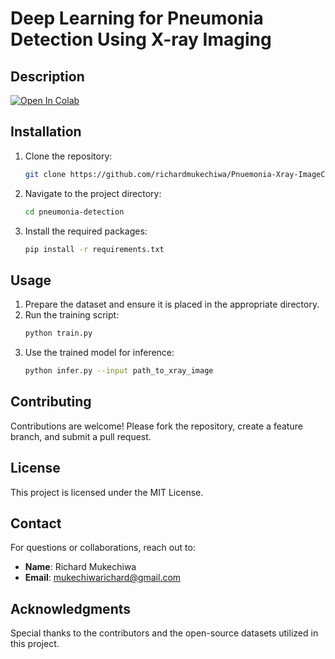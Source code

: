 
# Deep Learning for Pneumonia Detection Using X-ray Imaging

## Description

<a href="https://colab.research.google.com/github/richardmukechiwa/Pnuemonia-Xray-ImageClassification/blob/main/PnuemoniaClassification.ipynb" target="_parent"><img src="https://colab.research.google.com/assets/colab-badge.svg" alt="Open In Colab"/></a>

## Installation

1. Clone the repository:
   ```bash
   git clone https://github.com/richardmukechiwa/Pnuemonia-Xray-ImageClassification.git
   ```
2. Navigate to the project directory:
   ```bash
   cd pneumonia-detection
   ```
3. Install the required packages:
   ```bash
   pip install -r requirements.txt
   ```

## Usage

1. Prepare the dataset and ensure it is placed in the appropriate directory.
2. Run the training script:
   ```bash
   python train.py
   ```
3. Use the trained model for inference:
   ```bash
   python infer.py --input path_to_xray_image
   ```

## Contributing

Contributions are welcome! Please fork the repository, create a feature branch, and submit a pull request.

## License

This project is licensed under the MIT License.

## Contact

For questions or collaborations, reach out to:
- **Name**: Richard Mukechiwa
- **Email**: mukechiwarichard@gmail.com

## Acknowledgments

Special thanks to the contributors and the open-source datasets utilized in this project.
